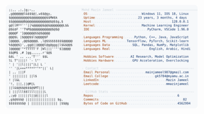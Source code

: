 <picture>
  <source srcset="https://raw.githubusercontent.com/mmazinjameel/mmazinjameel/main/dark_mode.svg?v=1739117361" media="(prefers-color-scheme: dark)">
  <img src="https://raw.githubusercontent.com/mmazinjameel/mmazinjameel/main/light_mode.svg?v=1739117361">
</picture>
